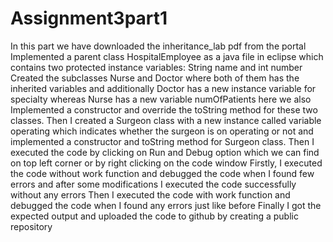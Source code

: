 # Assignment3part1
In this part we have downloaded the inheritance_lab pdf from the portal
Implemented a parent class HospitalEmployee as a java file in eclipse which contains two protected instance variables: String name and int number
Created the subclasses Nurse and Doctor where both of them has the inherited variables and additionally Doctor has a new instance variable for specialty whereas Nurse has a new variable numOfPatients here we also Implemented a constructor and override the toString method for these two classes.
Then I  created a Surgeon class with a new instance called variable operating which indicates whether  the surgeon is on operating or not and implemented a constructor and toString method for Surgeon class.
Then I executed the code by clicking on Run and Debug option which we can find on top left corner or by right clicking on the code window
Firstly, I executed the code without work function and debugged the code when I found few errors and after some modifications I executed the code successfully without any errors
Then I executed the code with work function and debugged the code when I found any errors just like before
Finally I got the expected output and uploaded the code to github by creating a public repository
